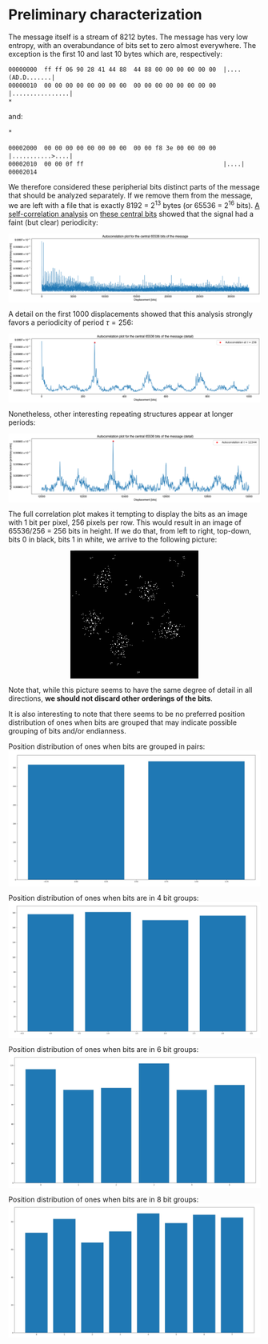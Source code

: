 # Preliminary characterization
The message itself is a stream of 8212 bytes. The message has very low entropy, with an overabundance of bits set to zero almost everywhere. The exception is the first 10 and last 10 bytes which are, respectively:

```
00000000  ff ff 06 90 28 41 44 88  44 88 00 00 00 00 00 00  |....(AD.D.......|
00000010  00 00 00 00 00 00 00 00  00 00 00 00 00 00 00 00  |................|
*
```
and:
```
*

00002000  00 00 00 00 00 00 00 00  00 00 f8 3e 00 00 00 00  |...........>....|
00002010  00 00 0f ff                                       |....|
00002014
```

We therefore considered these peripherial bits distinct parts of the message that should be analyzed separately. If we remove them from the message, we are left with a file that is exactly 8192 = 2<sup>13</sup> bytes (or 65536 = 2<sup>16</sup> bits). [A self-correlation analysis](tools/Autocorrelation.ipynb)  on [these central bits](https://discordapp.com/users/monarchofshadow) showed that the signal had a faint (but clear) periodicity:

<img src="../visual/autocorr.png" align="center" />

A detail on the first 1000 displacements showed that this analysis strongly favors a periodicity of period $\tau=256$:

<img src="../visual/autocorr_detail.png" align="center" />

Nonetheless, other interesting repeating structures appear at longer periods:

<img src="../visual/autocorr_far.png" align="center" />

The full correlation plot makes it tempting to display the bits as an image with 1 bit per pixel, 256 pixels per row. This would result in an image of 65536/256 = 256 bits in height. If we do that, from left to right, top-down, bits 0 in black, bits 1 in white, we arrive to the following picture:

<p align="center"><img src="../../Candidates/visual/original_square.png" align="center" /></p>

Note that, while this picture seems to have the same degree of detail in all directions, **we should not discard other orderings of the bits**.

It is also interesting to note that there seems to be no preferred position distribution of ones when bits are grouped that may indicate possible grouping of bits and/or endianness.

Position distribution of ones when bits are grouped in pairs:
<img src="../visual/position_distribution_2.jpg" align="center" />

Position distribution of ones when bits are in 4 bit groups:
<img src="../visual/position_distribution_4.jpg" align="center" />

Position distribution of ones when bits are in 6 bit groups:
<img src="../visual/position_distribution_6.jpg" align="center" />

Position distribution of ones when bits are in 8 bit groups:
<img src="../visual/position_distribution_8.jpg" align="center" />

